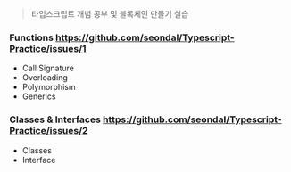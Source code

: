 > 타입스크립트 개념 공부 및 블록체인 만들기 실습

### Functions https://github.com/seondal/Typescript-Practice/issues/1
- Call Signature
- Overloading
- Polymorphism
- Generics

### Classes & Interfaces https://github.com/seondal/Typescript-Practice/issues/2
- Classes
- Interface
